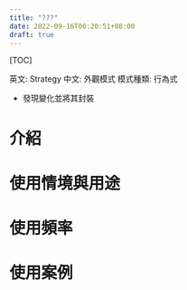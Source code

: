 ```yaml
---
title: "???"
date: 2022-09-16T00:20:51+08:00
draft: true
---
```




[TOC]

英文: Strategy
中文: 外觀模式
模式種類: 行為式



- 發現變化並將其封裝


# 介紹






# 使用情境與用途



# 使用頻率





# 使用案例 